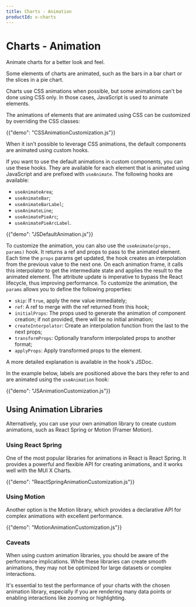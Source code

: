 ```yaml
---
title: Charts - Animation
productId: x-charts
---
```


# Charts - Animation

<p class="description">Animate charts for a better look and feel.</p>

Some elements of charts are animated, such as the bars in a bar chart or the slices in a pie chart.

Charts use CSS animations when possible, but some animations can't be done using CSS only. In those cases, JavaScript is used to animate elements.

The animations of elements that are animated using CSS can be customized by overriding the CSS classes:

{{"demo": "CSSAnimationCustomization.js"}}

When it isn't possible to leverage CSS animations, the default components are animated using custom hooks.

If you want to use the default animations in custom components, you can use these hooks.
They are available for each element that is animated using JavaScript and are prefixed with `useAnimate`.
The following hooks are available:

- `useAnimateArea`;
- `useAnimateBar`;
- `useAnimateBarLabel`;
- `useAnimateLine`;
- `useAnimatePieArc`;
- `useAnimatePieArcLabel`.

{{"demo": "JSDefaultAnimation.js"}}

To customize the animation, you can also use the `useAnimate(props, params)` hook.
It returns a ref and props to pass to the animated element.
Each time the `props` params get updated, the hook creates an interpolation from the previous value to the next one.
On each animation frame, it calls this interpolator to get the intermediate state and applies the result to the animated element.
The attribute update is imperative to bypass the React lifecycle, thus improving performance.
To customize the animation, the `params` allows you to define the following properties:

- `skip`: If `true`, apply the new value immediately;
- `ref`: A ref to merge with the ref returned from this hook;
- `initialProps`: The props used to generate the animation of component creation; if not provided, there will be no initial animation;
- `createInterpolator`: Create an interpolation function from the last to the next props;
- `transformProps`: Optionally transform interpolated props to another format;
- `applyProps`: Apply transformed props to the element.

A more detailed explanation is available in the hook's JSDoc.

In the example below, labels are positioned above the bars they refer to and are animated using the `useAnimation` hook:

{{"demo": "JSAnimationCustomization.js"}}

## Using Animation Libraries

Alternatively, you can use your own animation library to create custom animations, such as React Spring or Motion (Framer Motion).

### Using React Spring

One of the most popular libraries for animations in React is React Spring.
It provides a powerful and flexible API for creating animations, and it works well with the MUI X Charts.

{{"demo": "ReactSpringAnimationCustomization.js"}}

### Using Motion

Another option is the Motion library, which provides a declarative API for complex animations with excellent performance.

{{"demo": "MotionAnimationCustomization.js"}}

### Caveats

When using custom animation libraries, you should be aware of the performance implications.
While these libraries can create smooth animations, they may not be optimized for large datasets or complex interactions.

It's essential to test the performance of your charts with the chosen animation library, especially if you are rendering many data points or enabling interactions like zooming or highlighting.
